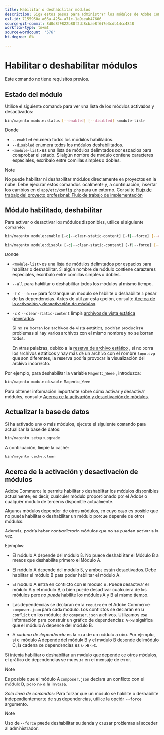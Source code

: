 ```yaml
---
title: Habilitar o deshabilitar módulos
description: Siga estos pasos para administrar los módulos de Adobe Commerce o de Magento Open Source.
exl-id: 7155950a-a66a-4254-a71c-1a9aeab47606
source-git-commit: 8d0d8f9822b88f2dd8cbae8f6d7e3cdb14cc4848
workflow-type: tm+mt
source-wordcount: '576'
ht-degree: 0%

---
```


# Habilitar o deshabilitar módulos

Este comando no tiene requisitos previos.

## Estado del módulo

Utilice el siguiente comando para ver una lista de los módulos activados y desactivados:

```bash
bin/magento module:status [--enabled] [--disabled] <module-list>
```

Donde

* `--enabled` enumera todos los módulos habilitados.
* `--disabled` enumera todos los módulos deshabilitados.
* `<module-list>` es una lista de módulos delimitados por espacios para comprobar el estado. Si algún nombre de módulo contiene caracteres especiales, escríbalo entre comillas simples o dobles.

>[!NOTE]
>
>No puede habilitar ni deshabilitar módulos directamente en proyectos en la nube. Debe ejecutar estos comandos localmente y, a continuación, insertar los cambios en el `app/etc/config.php` para un entorno. Consulte [Flujo de trabajo del proyecto profesional: Flujo de trabajo de implementación](https://experienceleague.adobe.com/docs/commerce-cloud-service/user-guide/architecture/pro-develop-deploy-workflow.html#deployment-workflow).

## Módulo habilitado, deshabilitar

Para activar o desactivar los módulos disponibles, utilice el siguiente comando:

```bash
bin/magento module:enable [-c|--clear-static-content] [-f|--force] [--all] <module-list>
```

```bash
bin/magento module:disable [-c|--clear-static-content] [-f|--force] [--all] <module-list>
```

Donde

* `<module-list>` es una lista de módulos delimitados por espacios para habilitar o deshabilitar. Si algún nombre de módulo contiene caracteres especiales, escríbalo entre comillas simples o dobles.
* `--all` para habilitar o deshabilitar todos los módulos al mismo tiempo.
* `-f` o `--force` para forzar que un módulo se habilite o deshabilite a pesar de las dependencias. Antes de utilizar esta opción, consulte [Acerca de la activación y desactivación de módulos](#about-enabling-and-disabling-modules).
* `-c` o `--clear-static-content` limpia [archivos de vista estática generados](../../configuration/cli/static-view-file-deployment.md).

  Si no se borran los archivos de vista estática, podrían producirse problemas si hay varios archivos con el mismo nombre y no se borran todos.

  En otras palabras, debido a la [reserva de archivo estático](../../configuration/cli/static-view-file-deployment.md) , si no borra los archivos estáticos y hay más de un archivo con el nombre `logo.svg` que son diferentes, la reserva podría provocar la visualización del archivo incorrecto.

Por ejemplo, para deshabilitar la variable `Magento_Weee` , introduzca:

```bash
bin/magento module:disable Magento_Weee
```

Para obtener información importante sobre cómo activar y desactivar módulos, consulte [Acerca de la activación y desactivación de módulos](#about-enabling-and-disabling-modules).

## Actualizar la base de datos

Si ha activado uno o más módulos, ejecute el siguiente comando para actualizar la base de datos:

```bash
bin/magento setup:upgrade
```

A continuación, limpie la caché:

```bash
bin/magento cache:clean
```

## Acerca de la activación y desactivación de módulos

Adobe Commerce le permite habilitar o deshabilitar los módulos disponibles actualmente; es decir, cualquier módulo proporcionado por el Adobe o cualquier módulo de terceros disponible actualmente.

Algunos módulos dependen de otros módulos, en cuyo caso es posible que no pueda habilitar o deshabilitar un módulo porque depende de otros módulos.

Además, podría haber *contradictorio* módulos que no se pueden activar a la vez.

Ejemplos:

* El módulo A depende del módulo B. No puede deshabilitar el Módulo B a menos que deshabilite primero el Módulo A.

* El módulo A depende del módulo B, y ambos están desactivados. Debe habilitar el módulo B para poder habilitar el módulo A.

* El módulo A entra en conflicto con el módulo B. Puede desactivar el módulo A y el módulo B, o bien puede desactivar cualquiera de los módulos pero *no puede* habilite los módulos A y B al mismo tiempo.

* Las dependencias se declaran en la `require` en el Adobe Commerce `composer.json` para cada módulo. Los conflictos se declaran en la `conflict` en los módulos de `composer.json` archivos. Utilizamos esa información para construir un gráfico de dependencias: `A->B` significa que el módulo A depende del módulo B.

* A *cadena de dependencia* es la ruta de un módulo a otro. Por ejemplo, si el módulo A depende del módulo B y el módulo B depende del módulo C, la cadena de dependencias es `A->B->C`.

Si intenta habilitar o deshabilitar un módulo que depende de otros módulos, el gráfico de dependencias se muestra en el mensaje de error.

>[!NOTE]
>
>Es posible que el módulo A `composer.json` declara un conflicto con el módulo B, pero no a la inversa.

*Solo línea de comandos:* Para forzar que un módulo se habilite o deshabilite independientemente de sus dependencias, utilice la opción `--force` argumento.

>[!NOTE]
>
>Uso de `--force` puede deshabilitar su tienda y causar problemas al acceder al administrador.
